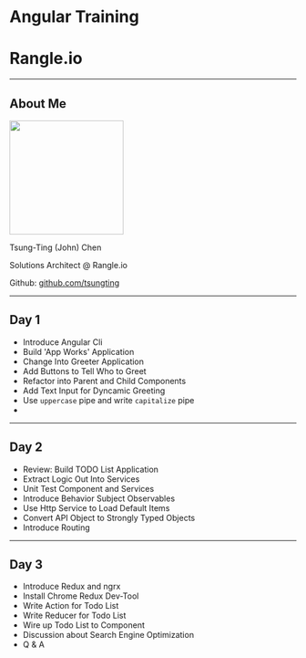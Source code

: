 # Angular Training

# Rangle.io

---

## About Me

<img src="content/images/john_chen.jpg" height="200px"></img>

Tsung-Ting (John) Chen

Solutions Architect @ Rangle.io

Github: [github.com/tsungting](https://github.com/tsungting)

---

## Day 1

- Introduce Angular Cli
- Build 'App Works' Application
- Change Into Greeter Application
- Add Buttons to Tell Who to Greet
- Refactor into Parent and Child Components
- Add Text Input for Dyncamic Greeting
- Use `uppercase` pipe and write `capitalize` pipe
- 

---

## Day 2

- Review: Build TODO List Application
- Extract Logic Out Into Services
- Unit Test Component and Services
- Introduce Behavior Subject Observables
- Use Http Service to Load Default Items
- Convert API Object to Strongly Typed Objects
- Introduce Routing

---

## Day 3

- Introduce Redux and ngrx
- Install Chrome Redux Dev-Tool
- Write Action for Todo List
- Write Reducer for Todo List
- Wire up Todo List to Component
- Discussion about Search Engine Optimization
- Q & A